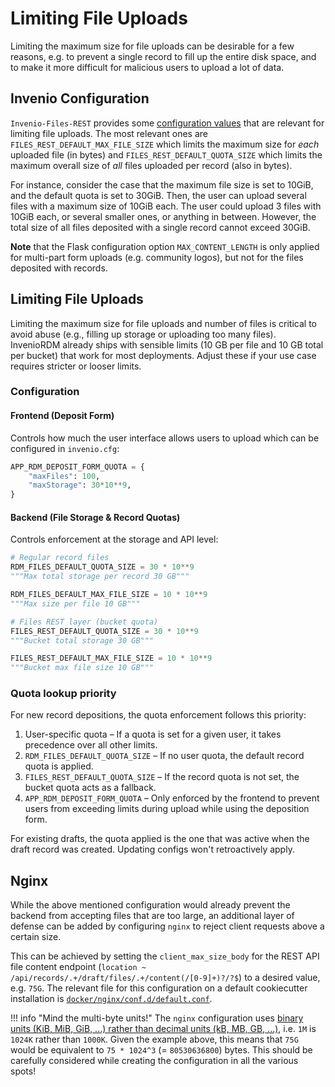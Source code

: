 # Limiting File Uploads

Limiting the maximum size for file uploads can be desirable for a few reasons, e.g. to prevent a single record to fill up the entire disk space, and to make it more difficult for malicious users to upload a lot of data.


## Invenio Configuration

`Invenio-Files-REST` provides some [configuration values](https://invenio-files-rest.readthedocs.io/en/latest/configuration.html) that are relevant for limiting file uploads.
The most relevant ones are `FILES_REST_DEFAULT_MAX_FILE_SIZE` which limits the maximum size for *each* uploaded file (in bytes) and `FILES_REST_DEFAULT_QUOTA_SIZE` which limits the maximum overall size of *all* files uploaded per record (also in bytes).

For instance, consider the case that the maximum file size is set to 10GiB, and the default quota is set to 30GiB.
Then, the user can upload several files with a maximum size of 10GiB each.
The user could upload 3 files with 10GiB each, or several smaller ones, or anything in between.
However, the total size of all files deposited with a single record cannot exceed 30GiB.

**Note** that the Flask configuration option `MAX_CONTENT_LENGTH` is only applied for multi-part form uploads (e.g. community logos), but not for the files deposited with records.


## Limiting File Uploads

Limiting the maximum size for file uploads and number of files is critical to avoid abuse (e.g., filling up storage or uploading too many files). InvenioRDM already ships with sensible limits (10 GB per file and 10 GB total per bucket) that work for most deployments. Adjust these if your use case requires stricter or looser limits.

### Configuration

#### Frontend (Deposit Form)
Controls how much the user interface allows users to upload which can be configured in `invenio.cfg`:

```py
APP_RDM_DEPOSIT_FORM_QUOTA = {
    "maxFiles": 100,
    "maxStorage": 30*10**9,
}
```

#### Backend (File Storage & Record Quotas)

Controls enforcement at the storage and API level:

```py
# Regular record files
RDM_FILES_DEFAULT_QUOTA_SIZE = 30 * 10**9
"""Max total storage per record 30 GB"""

RDM_FILES_DEFAULT_MAX_FILE_SIZE = 10 * 10**9
"""Max size per file 10 GB"""

# Files REST layer (bucket quota)
FILES_REST_DEFAULT_QUOTA_SIZE = 30 * 10**9
"""Bucket total storage 30 GB"""

FILES_REST_DEFAULT_MAX_FILE_SIZE = 10 * 10**9
"""Bucket max file size 10 GB"""
```

### Quota lookup priority

For new record depositions, the quota enforcement follows this priority:

1. User-specific quota – If a quota is set for a given user, it takes precedence over all other limits.
2. `RDM_FILES_DEFAULT_QUOTA_SIZE` – If no user quota, the default record quota is applied.
3. `FILES_REST_DEFAULT_QUOTA_SIZE` – If the record quota is not set, the bucket quota acts as a fallback.
4. `APP_RDM_DEPOSIT_FORM_QUOTA` – Only enforced by the frontend to prevent users from exceeding limits during upload while using the deposition form.

For existing drafts, the quota applied is the one that was active when the draft record was created. Updating configs won't retroactively apply.

## Nginx

While the above mentioned configuration would already prevent the backend from accepting files that are too large, an additional layer of defense can be added by configuring `nginx` to reject client requests above a certain size.

This can be achieved by setting the `client_max_size_body` for the REST API file content endpoint (`location ~ /api/records/.+/draft/files/.+/content(/[0-9]+)?/?$`) to a desired value, e.g. `75G`.
The relevant file for this configuration on a default cookiecutter installation is [`docker/nginx/conf.d/default.conf`](https://github.com/inveniosoftware/cookiecutter-invenio-rdm/blob/master/%7B%7Bcookiecutter.project_shortname%7D%7D/docker/nginx/conf.d/default.conf#L118).


!!! info "Mind the multi-byte units!"
    The `nginx` configuration uses [binary units (KiB, MiB, GiB, ...) rather than decimal units (kB, MB, GB, ...)](https://en.wikipedia.org/wiki/Byte#Multiple-byte_units), i.e. `1M` is `1024K` rather than `1000K`.
    Given the example above, this means that `75G` would be equivalent to `75 * 1024^3` (= `80530636800`) bytes.
    This should be carefully considered while creating the configuration in all the various spots!
